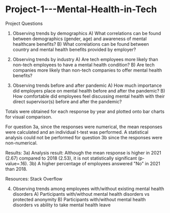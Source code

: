 # Project-1---Mental-Health-in-Tech

Project Questions

1. Observing trends by demographics
A) What correlations can be found between demographics (gender, age) and awareness of mental healthcare benefits?
B) What correlations can be found between country and mental health benefits provided by employer?

2. Observing trends by industry
A) Are tech employees more likely than non-tech employees to have a mental health condition?
B) Are tech companies more likely than non-tech companies to offer mental health benefits?

3. Observing trends before and after pandemic
A) How much importance did employers place on mental health before and after the pandemic?
B) How comfortable did employees feel discussing mental health with their direct supervisor(s) before and after the pandemic?

Totals were obtained for each response by year and plotted onto bar charts for visual comparison.

For question 3a, since the responses were numerical, the mean responses were calculated and an individual t-test was performed. A statistical analysis could not be performed for question 3b since the responses were non-numerical.

Results: 
3a) Analysis result: Although the mean response is higher in 2021 (2.67) compared to 2018 (2.53), it is not statistically significant (p-value=.16).
3b) A higher percentage of employees answered "No" in 2021 than 2018. 

Resources:
Stack Overflow

4. Observing trends among employees with/without existing mental health disorders
A) Participants with/without mental health disorders vs protected anonymity
B) Participants with/without mental health disorders vs ability to take mental health leave

